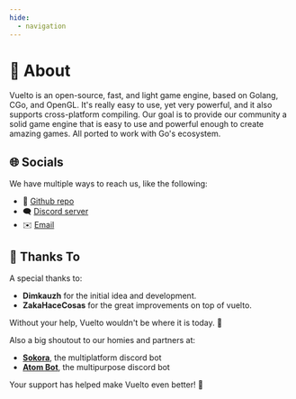 ```yaml
---
hide:
  - navigation
---
```


# 👋 About
Vuelto is an open-source, fast, and light game engine, based on Golang, CGo, and OpenGL. It's really easy to use, yet very powerful, and it also supports cross-platform compiling. Our goal is to provide our community a solid game engine that is easy to use and powerful enough to create amazing games. All ported to work with Go's ecosystem.

## 🌐 Socials
We have multiple ways to reach us, like the following:

- 🐙 [Github repo](https://github.com/vuelto-org/vuelto)
- 🗨️ [Discord server](https://vuelto.pp.ua/discord)
- ✉️ [Email](mailto:dima@vuelto.pp.ua)

## 🙌 Thanks To

A special thanks to:

- **Dimkauzh** for the initial idea and development.
- **ZakaHaceCosas** for the great improvements on top of vuelto.

Without your help, Vuelto wouldn't be where it is today. 🙌

Also a big shoutout to our homies and partners at:

- [**Sokora**](https://sokora.org), the multiplatform discord bot
- [**Atom Bot**](https://atomlabs.ie), the multipurpose discord bot

Your support has helped make Vuelto even better! 🤝
